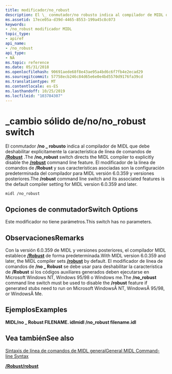 ```yaml
---
title: modificador/no_robust
description: El \_ conmutador/no robusto indica al compilador de MIDL que debe deshabilitar explícitamente la característica de línea de comandos de/ROBUST. El modificador de la línea de comandos de/ROBUST y sus características asociadas son la configuración predeterminada del compilador para MIDL versión 6.0.359 y versiones posteriores.
ms.assetid: 17ece05a-d39d-4465-8553-199a45c8c073
keywords:
- /no_robust modificador MIDL
topic_type:
- apiref
api_name:
- /no_robust
api_type:
- NA
ms.topic: reference
ms.date: 05/31/2018
ms.openlocfilehash: 90691aede68f8e43ae95a4bd6c6f7fb4e2ecad29
ms.sourcegitcommit: 57758ecb246c84d65e6e0e4bd5570d9176fa39cd
ms.translationtype: MT
ms.contentlocale: es-ES
ms.lasthandoff: 10/25/2019
ms.locfileid: "103784307"
---
```

# <a name="no_robust-switch"></a><span data-ttu-id="61795-105">\_cambio sólido de/no</span><span class="sxs-lookup"><span data-stu-id="61795-105">/no\_robust switch</span></span>

<span data-ttu-id="61795-106">El conmutador **/no \_ robusto** indica al compilador de MIDL que debe deshabilitar explícitamente la característica de línea de comandos de [**/Robust**](-robust.md) .</span><span class="sxs-lookup"><span data-stu-id="61795-106">The **/no\_robust** switch directs the MIDL compiler to explicitly disable the [**/robust**](-robust.md) command line feature.</span></span> <span data-ttu-id="61795-107">El modificador de la línea de comandos de **/Robust** y sus características asociadas son la configuración predeterminada del compilador para MIDL versión 6.0.359 y versiones posteriores.</span><span class="sxs-lookup"><span data-stu-id="61795-107">The **/robust** command line switch and its associated features is the default compiler setting for MIDL version 6.0.359 and later.</span></span>

``` syntax
midl /no_robust
```

## <a name="switch-options"></a><span data-ttu-id="61795-108">Opciones de conmutador</span><span class="sxs-lookup"><span data-stu-id="61795-108">Switch Options</span></span>

<span data-ttu-id="61795-109">Este modificador no tiene parámetros.</span><span class="sxs-lookup"><span data-stu-id="61795-109">This switch has no parameters.</span></span>

## <a name="remarks"></a><span data-ttu-id="61795-110">Observaciones</span><span class="sxs-lookup"><span data-stu-id="61795-110">Remarks</span></span>

<span data-ttu-id="61795-111">Con la versión 6.0.359 de MIDL y versiones posteriores, el compilador MIDL establece [**/Robust**](-robust.md) de forma predeterminada.</span><span class="sxs-lookup"><span data-stu-id="61795-111">With MIDL version 6.0.359 and later, the MIDL compiler sets [**/robust**](-robust.md) by default.</span></span> <span data-ttu-id="61795-112">El modificador de línea de comandos de **/no \_ Robust** se debe usar para deshabilitar la característica de **/Robust** si los códigos auxiliares generados deben ejecutarse en Microsoft Windows NT, Windows 95/98 o Windows me.</span><span class="sxs-lookup"><span data-stu-id="61795-112">The **/no\_robust** command line switch must be used to disable the **/robust** feature if generated stubs need to run on Microsoft WindowsÂ NT, WindowsÂ 95/98, or WindowsÂ Me.</span></span>

## <a name="examples"></a><span data-ttu-id="61795-113">Ejemplos</span><span class="sxs-lookup"><span data-stu-id="61795-113">Examples</span></span>

<span data-ttu-id="61795-114">**MIDL/no \_ Robust FILENAME. idl**</span><span class="sxs-lookup"><span data-stu-id="61795-114">**midl /no\_robust filename.idl**</span></span>

## <a name="see-also"></a><span data-ttu-id="61795-115">Vea también</span><span class="sxs-lookup"><span data-stu-id="61795-115">See also</span></span>

<dl> <dt>

[<span data-ttu-id="61795-116">Sintaxis de línea de comandos de MIDL general</span><span class="sxs-lookup"><span data-stu-id="61795-116">General MIDL Command-line Syntax</span></span>](general-midl-command-line-syntax.md)
</dt> <dt>

[<span data-ttu-id="61795-117">**/Robust**</span><span class="sxs-lookup"><span data-stu-id="61795-117">**/robust**</span></span>](-robust.md)
</dt> </dl>

 

 





